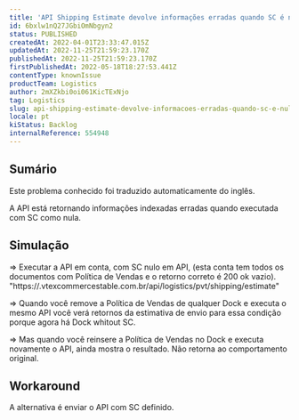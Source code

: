 ```yaml
---
title: 'API Shipping Estimate devolve informações erradas quando SC é nulo'
id: 6bxlw1nQ27JGbiOmNbgyn2
status: PUBLISHED
createdAt: 2022-04-01T23:33:47.015Z
updatedAt: 2022-11-25T21:59:23.170Z
publishedAt: 2022-11-25T21:59:23.170Z
firstPublishedAt: 2022-05-18T18:27:53.441Z
contentType: knownIssue
productTeam: Logistics
author: 2mXZkbi0oi061KicTExNjo
tag: Logistics
slug: api-shipping-estimate-devolve-informacoes-erradas-quando-sc-e-nulo
locale: pt
kiStatus: Backlog
internalReference: 554948
---
```


## Sumário

<div class="alert alert-info">
  <p>Este problema conhecido foi traduzido automaticamente do inglês.</p>
</div>



A API está retornando informações indexadas erradas quando executada com SC como nula.



## Simulação



=> Executar a API em conta, com SC nulo em API, (esta conta tem todos os documentos com Política de Vendas e o retorno correto é 200 ok vazio).
"https://.vtexcommercestable.com.br/api/logistics/pvt/shipping/estimate"

=> Quando você remove a Política de Vendas de qualquer Dock e executa o mesmo API você verá retornos da estimativa de envio para essa condição porque agora há Dock whitout SC.

=> Mas quando você reinsere a Política de Vendas no Dock e executa novamente o API, ainda mostra o resultado. Não retorna ao comportamento original.



## Workaround


A alternativa é enviar o API com SC definido.


